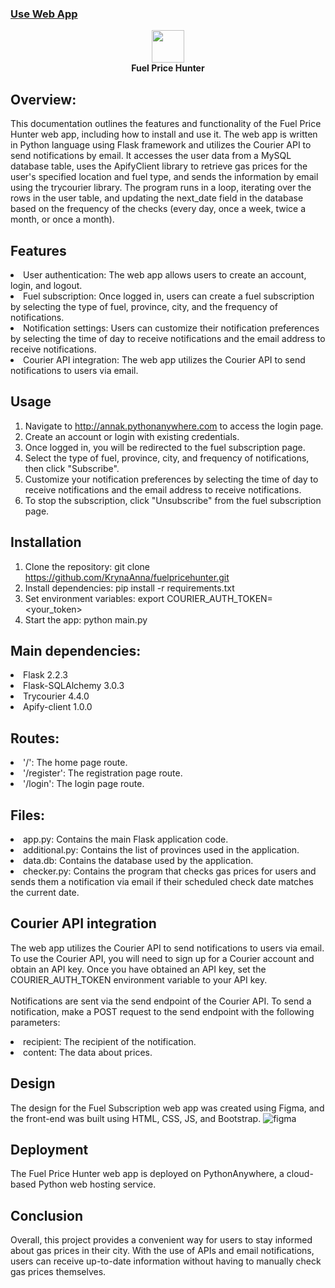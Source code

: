 ### <a href="http://annak.pythonanywhere.com/">Use Web App</a>
<p align="center">
  <img src="https://user-images.githubusercontent.com/98818064/234134926-3b7bf138-a142-488b-9fc0-803706edb685.png" width="52px">
  <br>
  <strong>Fuel Price Hunter</strong>
</p>

## Overview:
This documentation outlines the features and functionality of the Fuel Price Hunter web app, including how to install and use it. The web app is written in Python language using Flask framework and utilizes the Courier API to send notifications by email. 
It accesses the user data from a MySQL database table, uses the ApifyClient library to retrieve gas prices for the user's specified location and fuel type, and sends the information by email using the trycourier library. The program runs in a loop, iterating over the rows in the user table, and updating the next_date field in the database based on the frequency of the checks (every day, once a week, twice a month, or once a month). 

## Features
<li>User authentication: The web app allows users to create an account, login, and logout.
<li>Fuel subscription: Once logged in, users can create a fuel subscription by selecting the type of fuel, province, city, and the frequency of notifications.
<li>Notification settings: Users can customize their notification preferences by selecting the time of day to receive notifications and the email address to receive notifications.
<li>Courier API integration: The web app utilizes the Courier API to send notifications to users via email.

## Usage
1. Navigate to http://annak.pythonanywhere.com to access the login page.
2. Create an account or login with existing credentials.
3. Once logged in, you will be redirected to the fuel subscription page.
4. Select the type of fuel, province, city, and frequency of notifications, then click "Subscribe".
5. Customize your notification preferences by selecting the time of day to receive notifications and the email address to receive notifications.
6. To stop the subscription, click "Unsubscribe" from the fuel subscription page.


## Installation
1. Clone the repository: git clone https://github.com/KrynaAnna/fuelpricehunter.git
2. Install dependencies: pip install -r requirements.txt
3. Set environment variables: export COURIER_AUTH_TOKEN=<your_token>
4. Start the app: python main.py

## Main dependencies:
<li>Flask 2.2.3
<li>Flask-SQLAlchemy 3.0.3
<li>Trycourier 4.4.0
<li>Apify-client 1.0.0

## Routes:
<li>'/': The home page route.
<li>'/register': The registration page route.
<li>'/login': The login page route.

## Files:
<li>app.py: Contains the main Flask application code.
<li>additional.py: Contains the list of provinces used in the application.
<li>data.db: Contains the database used by the application.
<li>checker.py: Contains the program that checks gas prices for users and sends them a notification via email if their scheduled check date matches the current date. 

## Courier API integration
The web app utilizes the Courier API to send notifications to users via email. To use the Courier API, you will need to sign up for a Courier account and obtain an API key. Once you have obtained an API key, set the COURIER_AUTH_TOKEN environment variable to your API key.
<br></br>
Notifications are sent via the send endpoint of the Courier API. To send a notification, make a POST request to the send endpoint with the following parameters:
<li>recipient: The recipient of the notification.
<li>content: The data about prices.

## Design
The design for the Fuel Subscription web app was created using Figma, and the front-end was built using HTML, CSS, JS, and Bootstrap.
![figma](https://user-images.githubusercontent.com/98818064/234134810-9c5965f2-107e-438c-8699-f1096aa504e5.png)

## Deployment
The Fuel Price Hunter web app is deployed on PythonAnywhere, a cloud-based Python web hosting service.

## Conclusion
Overall, this project provides a convenient way for users to stay informed about gas prices in their city. With the use of APIs and email notifications, users can receive up-to-date information without having to manually check gas prices themselves.

